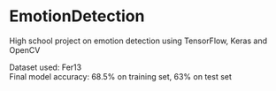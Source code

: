 # EmotionDetection
High school project on emotion detection using TensorFlow, Keras and OpenCV

Dataset used: Fer13
<br>
Final model accuracy: 68.5% on training set, 63% on test set
